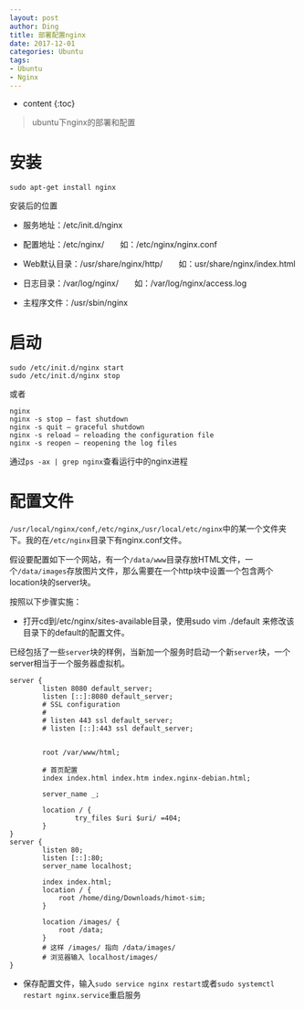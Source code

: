 ```yaml
---
layout: post
author: Ding
title: 部署配置nginx
date: 2017-12-01
categories: Ubuntu
tags:
- Ubuntu
- Nginx
---
```


* content
{:toc}

> ubuntu下nginx的部署和配置






# 安装

```
sudo apt-get install nginx
```
安装后的位置

+ 服务地址：/etc/init.d/nginx　

+ 配置地址：/etc/nginx/　　如：/etc/nginx/nginx.conf

+ Web默认目录：/usr/share/nginx/http/　　如：usr/share/nginx/index.html

+ 日志目录：/var/log/nginx/　　如：/var/log/nginx/access.log

+ 主程序文件：/usr/sbin/nginx

# 启动

```
sudo /etc/init.d/nginx start
sudo /etc/init.d/nginx stop
```

或者


```
nginx
nginx -s stop — fast shutdown
nginx -s quit — graceful shutdown
nginx -s reload — reloading the configuration file
nginx -s reopen — reopening the log files
```

通过`ps -ax | grep nginx`查看运行中的nginx进程


# 配置文件

`/usr/local/nginx/conf`,`/etc/nginx`,`/usr/local/etc/nginx`中的某一个文件夹下。我的在`/etc/nginx`目录下有nginx.conf文件。

假设要配置如下一个网站，有一个`/data/www`目录存放HTML文件，一个`/data/images`存放图片文件，那么需要在一个http块中设置一个包含两个location块的server块。


按照以下步骤实施：

+ 打开cd到/etc/nginx/sites-available目录，使用sudo vim ./default 来修改该目录下的default的配置文件。

已经包括了一些`server`块的样例，当新加一个服务时启动一个新`server`块，一个server相当于一个服务器虚拟机。

```
server {
        listen 8080 default_server;
        listen [::]:8080 default_server;
        # SSL configuration
        #
        # listen 443 ssl default_server;
        # listen [::]:443 ssl default_server;


        root /var/www/html;

        # 首页配置
        index index.html index.htm index.nginx-debian.html;

        server_name _;

        location / {
                try_files $uri $uri/ =404;
        }                
}
server {
        listen 80;  
        listen [::]:80;
        server_name localhost;

        index index.html;
        location / {
            root /home/ding/Downloads/himot-sim;
        }

        location /images/ {
            root /data;
        }
        # 这样 /images/ 指向 /data/images/
        # 浏览器输入 localhost/images/
}
```

+ 保存配置文件，输入`sudo service nginx restart`或者`sudo systemctl restart nginx.service`重启服务


